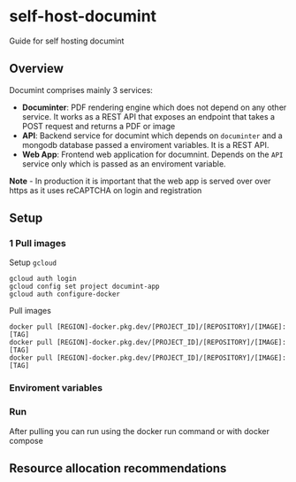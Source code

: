 # self-host-documint
Guide for self hosting documint

## Overview
Documint comprises mainly 3 services:
- **Documinter**: PDF rendering engine which does not depend on any other service. It works as a REST API that exposes an endpoint that takes a POST request and returns a PDF or image
- **API**: Backend service for documint which depends on `documinter` and a mongodb database passed a enviroment variables. It is a REST API.
- **Web App**: Frontend web application for documnint. Depends on the `API` service only which is passed as an enviroment variable.

**Note** - In production it is important that the web app is served over over https as it uses reCAPTCHA on login and registration 

## Setup

### 1 Pull images

Setup `gcloud`

```
gcloud auth login
gcloud config set project documint-app
gcloud auth configure-docker
```

Pull images
```
docker pull [REGION]-docker.pkg.dev/[PROJECT_ID]/[REPOSITORY]/[IMAGE]:[TAG]
docker pull [REGION]-docker.pkg.dev/[PROJECT_ID]/[REPOSITORY]/[IMAGE]:[TAG]
docker pull [REGION]-docker.pkg.dev/[PROJECT_ID]/[REPOSITORY]/[IMAGE]:[TAG]
```

### Enviroment variables

### Run
After pulling you can run using the docker run command or with docker compose

## Resource allocation recommendations
